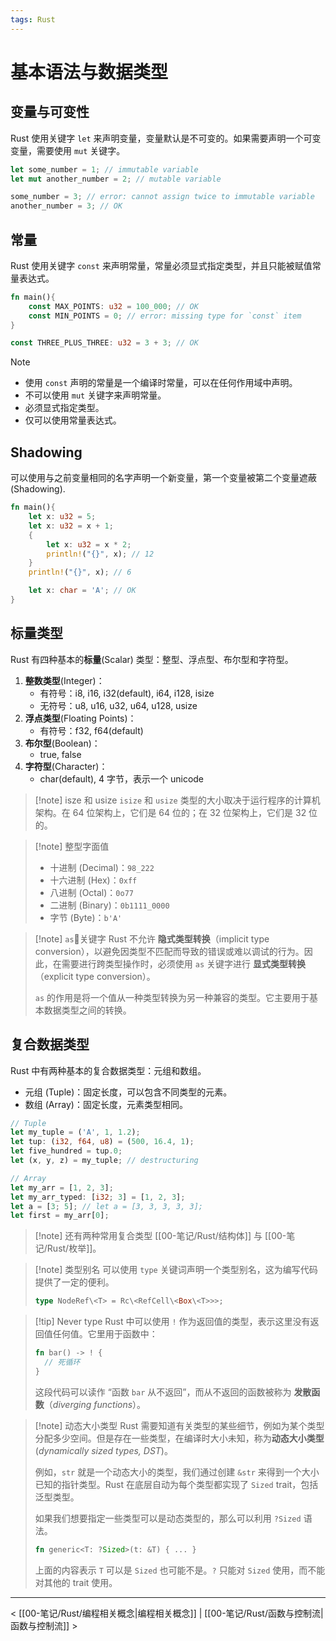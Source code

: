 ```yaml
---
tags: Rust
---
```


# 基本语法与数据类型

## 变量与可变性

Rust 使用关键字 `let` 来声明变量，变量默认是不可变的。如果需要声明一个可变变量，需要使用 `mut` 关键字。

```Rust
let some_number = 1; // immutable variable
let mut another_number = 2; // mutable variable

some_number = 3; // error: cannot assign twice to immutable variable
another_number = 3; // OK
```

## 常量

Rust 使用关键字 `const` 来声明常量，常量必须显式指定类型，并且只能被赋值常量表达式。

```Rust
fn main(){
    const MAX_POINTS: u32 = 100_000; // OK
    const MIN_POINTS = 0; // error: missing type for `const` item
}

const THREE_PLUS_THREE: u32 = 3 + 3; // OK
```

> [!note]
> - 使用 `const` 声明的常量是一个编译时常量，可以在任何作用域中声明。
> - 不可以使用 `mut` 关键字来声明常量。
> - 必须显式指定类型。
> - 仅可以使用常量表达式。

## Shadowing

可以使用与之前变量相同的名字声明一个新变量，第一个变量被第二个变量遮蔽 (Shadowing).

```Rust
fn main(){
    let x: u32 = 5;
    let x: u32 = x + 1;
    {
        let x: u32 = x * 2;
        println!("{}", x); // 12
    }
    println!("{}", x); // 6

    let x: char = 'A'; // OK
}
```

## 标量类型

Rust 有四种基本的**标量**(Scalar) 类型：整型、浮点型、布尔型和字符型。
1. **整数类型**(Integer)：
    - 有符号：i8, i16, i32(default), i64, i128, isize
    - 无符号：u8, u16, u32, u64, u128, usize
2. **浮点类型**(Floating Points)：
    - 有符号：f32, f64(default)
3. **布尔型**(Boolean)：
    - true, false
4. **字符型**(Character)：
    - char(default), 4 字节，表示一个 unicode

> [!note] isze 和 usize
> `isize` 和 `usize` 类型的大小取决于运行程序的计算机架构。在 64 位架构上，它们是 64 位的；在 32 位架构上，它们是 32 位的。

> [!note] 整型字面值
> - 十进制 (Decimal)：`98_222`
> - 十六进制 (Hex)：`0xff`
> - 八进制 (Octal)：`0o77`
> - 二进制 (Binary)：`0b1111_0000`
> - 字节 (Byte)：`b'A'`

> [!note] `as`关键字
> Rust 不允许 **隐式类型转换**（implicit type conversion），以避免因类型不匹配而导致的错误或难以调试的行为。因此，在需要进行跨类型操作时，必须使用 `as` 关键字进行 **显式类型转换**（explicit type conversion）。
>
> `as` 的作用是将一个值从一种类型转换为另一种兼容的类型。它主要用于基本数据类型之间的转换。

## 复合数据类型

Rust 中有两种基本的复合数据类型：元组和数组。
- 元组 (Tuple)：固定长度，可以包含不同类型的元素。
- 数组 (Array)：固定长度，元素类型相同。

```Rust
// Tuple
let my_tuple = ('A', 1, 1.2);
let tup: (i32, f64, u8) = (500, 16.4, 1);
let five_hundred = tup.0;
let (x, y, z) = my_tuple; // destructuring

// Array
let my_arr = [1, 2, 3];
let my_arr_typed: [i32; 3] = [1, 2, 3];
let a = [3; 5]; // let a = [3, 3, 3, 3, 3];
let first = my_arr[0];
```

> [!note] 还有两种常用复合类型 [[00-笔记/Rust/结构体]] 与 [[00-笔记/Rust/枚举]]。

> [!note] 类型别名
> 可以使用 `type` 关键词声明一个类型别名，这为编写代码提供了一定的便利。
> ```rust
> type NodeRef\<T> = Rc\<RefCell\<Box\<T>>>;
> ```

> [!tip] Never type
> Rust 中可以使用 `!` 作为返回值的类型，表示这里没有返回值任何值。它里用于函数中：
> ```rust
> fn bar() -> ! {
> 	// 死循环
> }
> ```
> 这段代码可以读作 “函数 `bar` 从不返回”，而从不返回的函数被称为 **发散函数**（*diverging functions*）。

> [!note] 动态大小类型
> Rust 需要知道有关类型的某些细节，例如为某个类型分配多少空间。但是存在一些类型，在编译时大小未知，称为**动态大小类型** (*dynamically sized types, DST*)。
>
> 例如，`str` 就是一个动态大小的类型，我们通过创建 `&str` 来得到一个大小已知的指针类型。Rust 在底层自动为每个类型都实现了 `Sized` trait，包括泛型类型。
>
> 如果我们想要指定一些类型可以是动态类型的，那么可以利用 `?Sized` 语法。
> ```rust
> fn generic<T: ?Sized>(t: &T) { ... }
> ```
> 上面的内容表示 `T` 可以是 `Sized` 也可能不是。`?` 只能对 `Sized` 使用，而不能对其他的 trait 使用。

---

< [[00-笔记/Rust/编程相关概念|编程相关概念]] | [[00-笔记/Rust/函数与控制流|函数与控制流]] >
